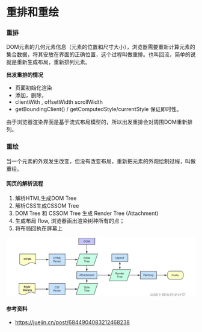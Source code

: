 # 重排和重绘

### 重排

DOM元素的几何元素信息（元素的位置和尺寸大小），浏览器需要重新计算元素的集合数据，将其安放在界面的正确位置，这个过程叫做重排。也叫回流，简单的说就是重新生成布局，重新排列元素。

**出发重排的情况**

- 页面初始化渲染
- 添加，删除， 
- clientWith , offsetWidth scrollWidth
- getBoundingClient() / getComputedStyle/currentStyle 保证即时性。

由于浏览器渲染界面是基于流式布局模型的，所以出发重排会对周围DOM重新排列。

### 重绘

当一个元素的外观发生改变，但没有改变布局，重新把元素的外观绘制过程，叫做重绘。



#### 网页的解析流程

1. 解析HTML生成DOM Tree
2. 解析CSS生成CSSOM Tree
3. DOM Tree 和 CSSOM Tree 生成 Render Tree (Attachment)
4. 生成布局 flow, 浏览器画出渲染树种所有的点；
5. 将布局回执在屏幕上

![image-20220325101334847](./img/image-20220325101334847.png)







#### 参考资料

- https://juejin.cn/post/6844904083212468238
